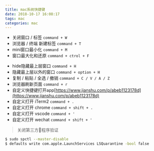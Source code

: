 ```yaml
---
title: mac系统快捷键
date: 2018-10-17 16:08:17
tags: mac
categories: mac
---
```


* 关闭窗口 / 标签 `command + W`
* 浏览器 / 终端 新建标签 `command + T`
* mini窗口最小化 `command + M`
* 窗口最大化和还原 `command + ctrol + F`
<!-- more -->
* hide隐藏最上层窗口 `command + H`
* 隐藏最上层以外的窗口 `command + option + H`
* 复制 / 粘贴 / 全选 / 撤销 `command + C / V / A / Z`
* 浏览器刷新页面 `command + r`
* 自定义快捷键打开app[https://www.jianshu.com/p/abeb1123178d](https://www.jianshu.com/p/abeb1123178d)
* 自定义打开 iTerm2 `command + .`
* 自定义打开 chrome `command + shift + .`
* 自定义打开 vscode `command + '`
* 自定义打开 wechat `command + shift + '`

>关闭第三方程序验证
```bash
$ sudo spctl --master-disable
$ defaults write com.apple.LaunchServices LSQuarantine -bool false
```